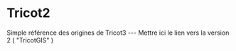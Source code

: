 # Tricot2
Simple référence des origines de Tricot3 --- Mettre ici le lien vers la version 2 ( "TricotGIS" )
